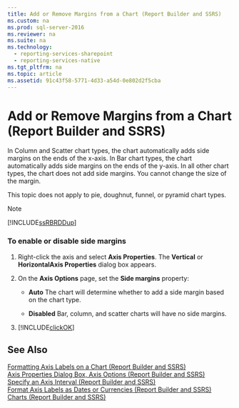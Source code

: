 ```yaml
---
title: Add or Remove Margins from a Chart (Report Builder and SSRS)
ms.custom: na
ms.prod: sql-server-2016
ms.reviewer: na
ms.suite: na
ms.technology: 
  - reporting-services-sharepoint
  - reporting-services-native
ms.tgt_pltfrm: na
ms.topic: article
ms.assetid: 91c43f58-5771-4d33-a54d-0e802d2f5cba
---
```

# Add or Remove Margins from a Chart (Report Builder and SSRS)
  In Column and Scatter chart types, the chart automatically adds side margins on the ends of the x\-axis. In Bar chart types, the chart automatically adds side margins on the ends of the y\-axis. In all other chart types, the chart does not add side margins. You cannot change the size of the margin.  
  
 This topic does not apply to pie, doughnut, funnel, or pyramid chart types.  
  
> [!NOTE]  
>  [!INCLUDE[ssRBRDDup](../../Token/Other/ssRBRDDup_md.md)]  
  
### To enable or disable side margins  
  
1.  Right\-click the axis and select **Axis Properties**. The **Vertical** or **HorizontalAxis Properties** dialog box appears.  
  
2.  On the **Axis Options** page, set the **Side margins** property:  
  
    -   **Auto** The chart will determine whether to add a side margin based on the chart type.  
  
    -   **Disabled** Bar, column, and scatter charts will have no side margins.  
  
3.  [!INCLUDE[clickOK](../../Token/Other/clickOK_md.md)]  
  
## See Also  
 [Formatting Axis Labels on a Chart &#40;Report Builder and SSRS&#41;](../../Topics/TopicNameContainA/Formatting-Axis-Labels-on-a-Chart--Report-Builder-and-SSRS-.md)   
 [Axis Properties Dialog Box, Axis Options &#40;Report Builder and SSRS&#41;](../../Topics/TopicNameNotContainA/Axis-Properties-Dialog-Box--Axis-Options--Report-Builder-and-SSRS-.md)   
 [Specify an Axis Interval &#40;Report Builder and SSRS&#41;](../../Topics/TopicNameNotContainA/Specify-an-Axis-Interval--Report-Builder-and-SSRS-.md)   
 [Format Axis Labels as Dates or Currencies &#40;Report Builder and SSRS&#41;](../../Topics/TopicNameNotContainA/Format-Axis-Labels-as-Dates-or-Currencies--Report-Builder-and-SSRS-.md)   
 [Charts &#40;Report Builder and SSRS&#41;](../../Topics/TopicNameNotContainA/Charts--Report-Builder-and-SSRS-.md)  
  
  